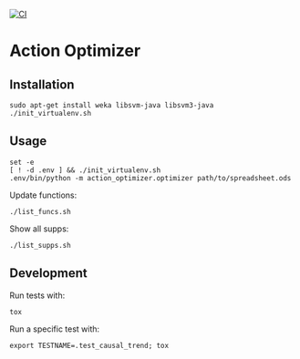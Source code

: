 [![CI](https://github.com/chrisspen/action-optimizer/actions/workflows/ci.yml/badge.svg)](https://github.com/chrisspen/action-optimizer/actions/)

Action Optimizer
================

Installation
------------

    sudo apt-get install weka libsvm-java libsvm3-java
    ./init_virtualenv.sh

Usage
-----

    set -e
    [ ! -d .env ] && ./init_virtualenv.sh
    .env/bin/python -m action_optimizer.optimizer path/to/spreadsheet.ods

Update functions:

    ./list_funcs.sh

Show all supps:

    ./list_supps.sh

Development
-----------

Run tests with:

    tox

Run a specific test with:

    export TESTNAME=.test_causal_trend; tox
